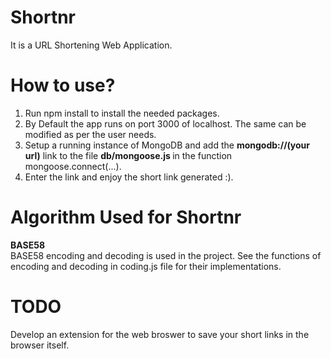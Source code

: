 # Shortnr
It is a URL Shortening Web Application.

# How to use?
1. Run npm install to install the needed packages.
2. By Default the app runs on port 3000 of localhost. The same can be modified as per the user needs.
3. Setup a running instance of MongoDB and add the <b>mongodb://(your url)</b> link to the file <b> db/mongoose.js </b> in the function mongoose.connect(...).
4. Enter the link and enjoy the short link generated :).

# Algorithm Used for Shortnr

<b> BASE58 </b>
<br>
BASE58 encoding and decoding is used in the project. See the functions of encoding and decoding in coding.js file for their implementations.

# TODO
Develop an extension for the web broswer to save your short links in the browser itself.
